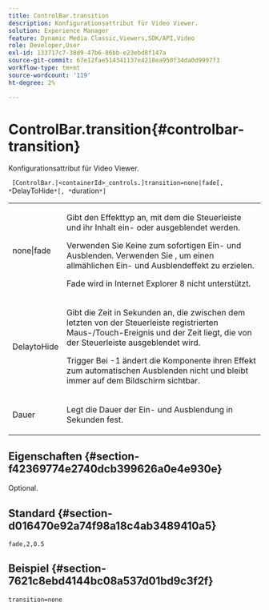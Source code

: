 ```yaml
---
title: ControlBar.transition
description: Konfigurationsattribut für Video Viewer.
solution: Experience Manager
feature: Dynamic Media Classic,Viewers,SDK/API,Video
role: Developer,User
exl-id: 133717c7-38d9-47b6-86bb-e23ebd8f147a
source-git-commit: 67e12fae514341137e4218ea950f34da0d9997f3
workflow-type: tm+mt
source-wordcount: '119'
ht-degree: 2%

---
```


# ControlBar.transition{#controlbar-transition}

Konfigurationsattribut für Video Viewer.

` [ControlBar.|<containerId>_controls.]transition=none|fade[, *`DelayToHide`*[, *`duration`*]`

<table id="table_C616483932C2482CA9794DDD7313FD7C"> 
 <tbody> 
  <tr> 
   <td colname="col1"> <p> <span class="codeph"> none|fade</span> </p> </td> 
   <td colname="col2"> <p> Gibt den Effekttyp an, mit dem die Steuerleiste und ihr Inhalt ein- oder ausgeblendet werden. </p> <p>Verwenden Sie <span class="codeph"> Keine</span> zum sofortigen Ein- und Ausblenden. Verwenden Sie <span class="codeph"> </span>, um einen allmählichen Ein- und Ausblendeffekt zu erzielen. </p> <p>Fade wird in Internet Explorer 8 nicht unterstützt. </p> </td> 
  </tr> 
  <tr> 
   <td colname="col1"> <p> <span class="codeph"> <span class="varname"> DelaytoHide</span> </span> </p> </td> 
   <td colname="col2"> <p>Gibt die Zeit in Sekunden an, die zwischen dem letzten von der Steuerleiste registrierten Maus-/Touch-Ereignis und der Zeit liegt, die von der Steuerleiste ausgeblendet wird. </p> <p> Trigger Bei <span class="codeph"> -1</span> ändert die Komponente ihren Effekt zum automatischen Ausblenden nicht und bleibt immer auf dem Bildschirm sichtbar. </p> </td> 
  </tr> 
  <tr> 
   <td colname="col1"> <p> <span class="codeph"> <span class="varname"> Dauer</span> </span> </p> </td> 
   <td colname="col2"> <p>Legt die Dauer der Ein- und Ausblendung in Sekunden fest. </p> </td> 
  </tr> 
 </tbody> 
</table>

## Eigenschaften {#section-f42369774e2740dcb399626a0e4e930e}

Optional.

## Standard {#section-d016470e92a74f98a18c4ab3489410a5}

`fade,2,0.5`

## Beispiel {#section-7621c8ebd4144bc08a537d01bd9c3f2f}

```
transition=none
```
